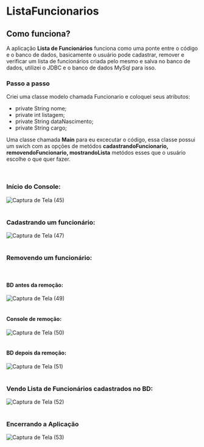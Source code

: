 # ListaFuncionarios

<h2> Como funciona?</h2>

<p> A aplicação <strong>Lista de Funcionários</strong> funciona como uma ponte entre o código e o banco de dados, basicamente o usuário pode cadastrar, remover e verificar um lista de funcionários criada pelo mesmo e salva no banco de dados, utilizei o JDBC e o banco de dados MySql para isso.</p>
  
  <h3>Passo a passo</h3>
  
<p> Criei uma classe modelo chamada Funcionario e coloquei seus atributos: </p>
    <ul>
      <li>private String nome;</li>
      <li>private int listagem;</li>
      <li>private String dataNascimento;</li>
      <li>private String cargo;</li>
    </ul>
    
<p>Uma classe chamada <strong>Main</strong> para eu excecutar o código, essa classe possui um swich com as opções de metódos <strong> cadastrandoFuncionario, removendoFuncionario, mostrandoLista</strong> metódos esses que o usuário escolhe o que quer fazer.</p>
<br>
<h3>Início do Console:</h3>

![Captura de Tela (45)](https://user-images.githubusercontent.com/81782608/163070215-c944fa27-5f7f-43f8-bb68-fd52eea76ca3.png)
<br>
<br>
<h3>Cadastrando um funcionário:</h3>
  
 ![Captura de Tela (47)](https://user-images.githubusercontent.com/81782608/163070693-760daf27-bec5-416d-b51f-73a90f23c334.png)
<br>
<br>
<h3>Removendo um funcionário:</h3>
<br>
<h4>BD antes da remoção:</h4>

![Captura de Tela (49)](https://user-images.githubusercontent.com/81782608/163071306-30571b3c-97f3-4f38-b78d-aad1a25aac1d.png)
<br>
<br>
<h4>Console de remoção:</h4>

![Captura de Tela (50)](https://user-images.githubusercontent.com/81782608/163071557-6758d072-68d3-4e99-8ad3-0cf69fce9ff4.png)
<br>
<br>
<h4>BD depois da remoção:</h4>

![Captura de Tela (51)](https://user-images.githubusercontent.com/81782608/163072123-7723e8ff-e044-4a0b-958f-68e1620ce5af.png)
<br>
<br>
<h3>Vendo Lista de Funcionários cadastrados no BD:</h3>

![Captura de Tela (52)](https://user-images.githubusercontent.com/81782608/163072586-a9bdb8f8-a289-4f6a-8c86-11f519682ffc.png)
<br>
<br>
<h3>Encerrando a Aplicação</h3>

![Captura de Tela (53)](https://user-images.githubusercontent.com/81782608/163072844-8a32aec8-81e2-4110-aa90-5b1caa0803c1.png)

